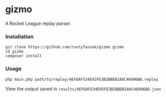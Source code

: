 # gizmo
A Rocket League replay parser.

### Installation

    git clone https://github.com/rustyfausak/gizmo gizmo
    cd gizmo
    composer install

### Usage

    php main.php path/to/replay/4EF6AF534E92FE3B2BBEB1A8C46896B8.replay

  View the output saved in `results/4EF6AF534E92FE3B2BBEB1A8C46896B8.json`
